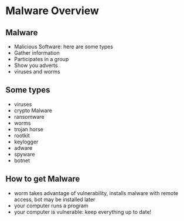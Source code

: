 # Malware Overview

## Malware

- Malicious Software: here are some types
- Gather information
- Participates in a group
- Show you adverts
- viruses and worms

## Some types

- viruses
- crypto Malware
- ransomware
- worms
- trojan horse
- rootkit
- keylogger
- adware
- spyware
- botnet

## How to get Malware

- worm takes advantage of vulnerability, installs malware with remote access, bot may be installed later
- your computer runs a program
- your computer is vulnerable: keep everything up to date!
